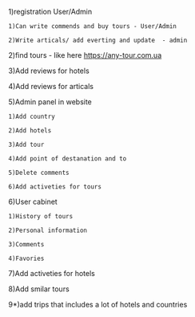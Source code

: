 1)registration User/Admin
	
 	1)Can write commends and buy tours - User/Admin
 
	2)Write articals/ add everting and update  - admin
 
2)find tours - like here https://any-tour.com.ua

3)Add reviews for hotels

4)Add reviews for articals

5)Admin panel in  website

	1)Add country
 
	2)Add hotels
 
	3)Add tour
 
	4)Add point of destanation and to
 
	5)Delete comments 
 
	6)Add activeties for tours
 
	
6)User cabinet

	1)History of tours
 
	2)Personal information
 
	3)Comments 
 
	4)Favories
 


7)Add activeties for hotels

8)Add smilar tours


9*)add trips that includes a lot of hotels and countries

